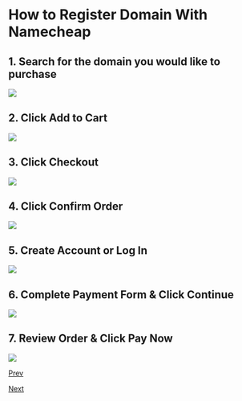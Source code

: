 # How to Register Domain With Namecheap

## 1. Search for the domain you would like to purchase
![](/static/img/namecheap-0.png)

## 2. Click Add to Cart
![](/static/img/namecheap-1.png)

## 3. Click Checkout
![](/static/img/namecheap-2.png)

## 4. Click Confirm Order
![](/static/img/namecheap-3.png)

## 5. Create Account or Log In
![](/static/img/namecheap-4.png)

## 6. Complete Payment Form & Click Continue
![](/static/img/namecheap-5.png)

## 7. Review Order & Click Pay Now
![](/static/img/namecheap-6.png)

[Prev](/web-development/00-Hello-World-Website/01-how-to-set-up-hosting-with-digitalocean)

[Next](/web-development/00-Hello-World-Website/03-how-to-configure-namecheap-dns-to-point-domain-to-digitalocean-server)
